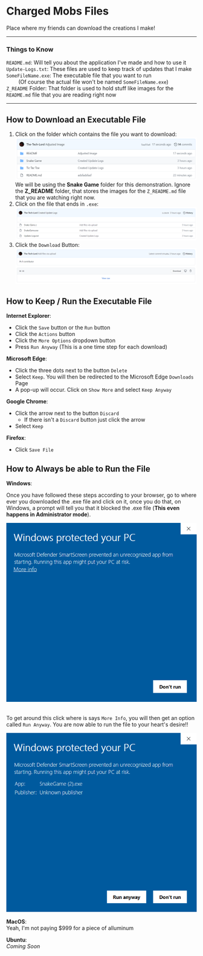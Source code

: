 # Charged Mobs Files
Place where my friends can download the creations I make!

<hr>

### Things to Know
`README.md`: Will tell you about the application I've made and how to use it <br />
`Update-Logs.txt`: These files are used to keep track of updates that I make <br />
`SomeFileName.exe`: The executable file that you want to run <br /> &emsp;&emsp; (Of course the actual file won't be named `SomeFileName.exe`) <br />
`Z_README` Folder: That folder is used to hold stuff like images for the `README.md` file that you are reading right now

<hr>

## How to Download an Executable File

1. Click on the folder which contains the file you want to download:
![Snake Game Folder](./Z_README/Snake-Game-Folder.png/)
We will be using the **Snake Game** folder for this demonstration. Ignore the **Z_README** folder, that stores the images for the `Z_README.md` file that you are watching right now.
1. Click on the file that ends in `.exe`:
![Snake Game Files](./Z_README/Snake-Game-Files.png/)
1. Click the `Download` Button:
![How To Download a File](./Z_README/How-To-Download-File.png/)

## How to Keep / Run the Executable File

**Internet Explorer**:

* Click the `Save` button or the `Run` button
* Click the `Actions` button
* Click the `More Options` dropdown button
* Press `Run Anyway` (This is a one time step for each download)

**Microsoft Edge**:

* Click the three dots next to the button `Delete`
* Select `Keep`. You will then be redirected to the Microsoft Edge `Downloads` Page
* A pop-up will occur. Click on `Show More` and select `Keep Anyway`

**Google Chrome**:

* Click the arrow next to the button `Discard`
  * If there isn't a `Discard` button just click the arrow
* Select `Keep`

**Firefox**:

* Click `Save File`

## How to Always be able to Run the File

**Windows**:

Once you have followed these steps according to your browser, go to where ever you downloaded the .exe file and click on it, once you do that, on Windows, a prompt will tell you that it blocked the .exe file (**This even happens in Administrator mode**). <br />

<div align="center"><img src="./Z_README/Windows-File-Warning.png" width=512 /></div>

<br /> To get around this click where is says `More Info`, you will then get an option called `Run Anyway`. You are now able to run the file to your heart's desire!!

<div align="center"><img src="./Z_README/Windows-File-Warning-2.png" width=512 /></div>

**MacOS**: <br /> 
Yeah, I'm not paying $999 for a piece of alluminum

**Ubuntu**: <br />
*Coming Soon*
